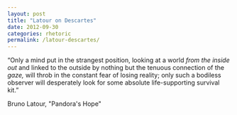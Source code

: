 ```yaml
---
layout: post
title: "Latour on Descartes"
date: 2012-09-30
categories: rhetoric
permalink: /latour-descartes/
---
```


“Only a mind put in the strangest position, looking at a world *from the inside out* and linked to the outside by nothing but the tenuous connection of the *gaze,* will throb in the constant fear of losing reality; only such a bodiless observer will desperately look for some absolute life-supporting survival kit.”

Bruno Latour, "Pandora's Hope"